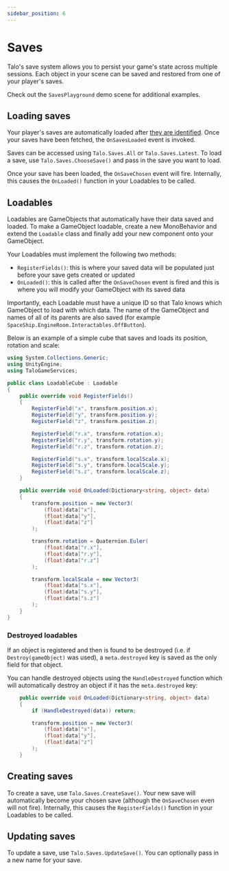```yaml
---
sidebar_position: 6
---
```


# Saves

Talo's save system allows you to persist your game's state across multiple sessions. Each object in your scene can be saved and restored from one of your player's saves.

Check out the `SavesPlayground` demo scene for additional examples.

## Loading saves

Your player's saves are automatically loaded after [they are identified](/docs/unity/identifying). Once your saves have been fetched, the `OnSavesLoaded` event is invoked.

Saves can be accessed using `Talo.Saves.All` or `Talo.Saves.Latest`. To load a save, use `Talo.Saves.ChooseSave()` and pass in the save you want to load.

Once your save has been loaded, the `OnSaveChosen` event will fire. Internally, this causes the `OnLoaded()` function in your Loadables to be called.

## Loadables

Loadables are GameObjects that automatically have their data saved and loaded. To make a GameObject loadable, create a new MonoBehavior and extend the `Loadable` class and finally add your new component onto your GameObject.

Your Loadables must implement the following two methods:
- `RegisterFields()`: this is where your saved data will be populated just before your save gets created or updated
- `OnLoaded()`: this is called after the `OnSaveChosen` event is fired and this is where you will modify your GameObject with its saved data

Importantly, each Loadable must have a unique ID so that Talo knows which GameObject to load with which data. The name of the GameObject and names of all of its parents are also saved (for example `SpaceShip.EngineRoom.Interactables.OffButton`).

Below is an example of a simple cube that saves and loads its position, rotation and scale:

```c# title="LoadableCube.cs"
using System.Collections.Generic;
using UnityEngine;
using TaloGameServices;

public class LoadableCube : Loadable
{
    public override void RegisterFields()
    {
        RegisterField("x", transform.position.x);
        RegisterField("y", transform.position.y);
        RegisterField("z", transform.position.z);

        RegisterField("r.x", transform.rotation.x);
        RegisterField("r.y", transform.rotation.y);
        RegisterField("r.z", transform.rotation.z);

        RegisterField("s.x", transform.localScale.x);
        RegisterField("s.y", transform.localScale.y);
        RegisterField("s.z", transform.localScale.z);
    }

    public override void OnLoaded(Dictionary<string, object> data)
    {
        transform.position = new Vector3(
            (float)data["x"],
            (float)data["y"],
            (float)data["z"]
        );

        transform.rotation = Quaternion.Euler(
            (float)data["r.x"],
            (float)data["r.y"],
            (float)data["r.z"]
        );

        transform.localScale = new Vector3(
            (float)data["s.x"],
            (float)data["s.y"],
            (float)data["s.z"]
        );
    }
}
```

### Destroyed loadables

If an object is registered and then is found to be destroyed (i.e. if `Destroy(gameObject)` was used), a `meta.destroyed` key is saved as the only field for that object.

You can handle destroyed objects using the `HandleDestroyed` function which will automatically destroy an object if it has the `meta.destroyed` key:

```c#
    public override void OnLoaded(Dictionary<string, object> data)
    {
        if (HandleDestroyed(data)) return;

        transform.position = new Vector3(
            (float)data["x"],
            (float)data["y"],
            (float)data["z"]
        );
    }
```

## Creating saves

To create a save, use `Talo.Saves.CreateSave()`. Your new save will automatically become your chosen save (although the `OnSaveChosen` even will not fire). Internally, this causes the `RegisterFields()` function in your Loadables to be called.

## Updating saves

To update a save, use `Talo.Saves.UpdateSave()`. You can optionally pass in a new name for your save.
